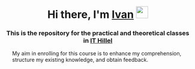 <h1 align="center">Hi there, I'm <a href="https://www.linkedin.com/in/ivan-ivashchenko/" target="_blank">Ivan</a> 
<img src="https://github.com/blackcater/blackcater/raw/main/images/Hi.gif" height="32"/></h1>
<h3 align="center">This is the repository for the practical and theoretical classes in 
<a href="https://ithillel.ua/" target="_blank">IT Hillel</a></h3>

<div>
    <ul>
        My aim in enrolling for this course is to enhance my comprehension, structure my existing knowledge, and obtain 
feedback.
    </ul>
</div>
